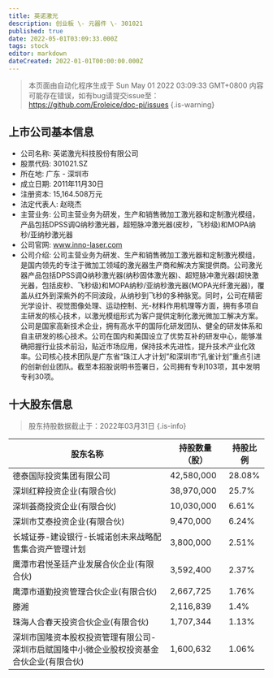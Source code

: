 ```yaml
---
title: 英诺激光
description: 创业板 \- 元器件 \- 301021
published: true
date: 2022-05-01T03:09:33.000Z
tags: stock
editor: markdown
dateCreated: 2022-01-01T00:00:00.000Z
---
```


> 本页面由自动化程序生成于 Sun May 01 2022 03:09:33 GMT+0800
> 内容可能存在错误，如有bug请提交issue至：https://github.com/Eroleice/doc-pi/issues
{.is-warning}

## 上市公司基本信息
- 公司名称: 英诺激光科技股份有限公司
- 股票代码: 301021.SZ
- 所在地: 广东 - 深圳市
- 成立日期: 2011年11月30日
- 注册资本: 15,164.508万元
- 法定代表人: 赵晓杰
- 主营业务: 公司主营业务为研发，生产和销售微加工激光器和定制激光模组，产品包括DPSS调Q纳秒激光器，超短脉冲激光器(皮秒，飞秒级)和MOPA纳秒/亚纳秒激光器
- 公司官网: www.inno-laser.com
- 公司介绍: 公司主营业务为研发、生产和销售微加工激光器和定制激光模组，是国内领先的专注于微加工领域的激光器生产商和解决方案提供商。公司激光器产品包括DPSS调Q纳秒激光器(纳秒固体激光器)、超短脉冲激光器(超快激光器，包括皮秒、飞秒级)和MOPA纳秒/亚纳秒激光器(MOPA光纤激光器)，覆盖从红外到深紫外的不同波段，从纳秒到飞秒的多种脉宽。同时，公司在精密光学设计、视觉图像处理、运动控制、光-材料作用机理等方面，拥有多项自主研发的核心技术，以激光模组形式为客户提供定制化激光微加工解决方案。公司是国家高新技术企业，拥有高水平的国际化研发团队、健全的研发体系和自主研发的核心技术。公司在国内和美国设立了优势互补的研发中心，能够准确把握行业技术前沿，贴近市场应用，保持技术先进性，提升技术产业化效率。公司核心技术团队是广东省“珠江人才计划”和深圳市“孔雀计划”重点引进的创新创业团队。截至本招股说明书签署日，公司拥有专利103项，其中发明专利30项。


## 十大股东信息
> 股东持股数据截止于：2022年03月31日
{.is-info}

| 股东名称 | 持股数量（股） | 持股比例 |
| --- | --- | --- |
| 德泰国际投资集团有限公司 | 42,580,000 | 28.08% |
| 深圳红粹投资企业(有限合伙) | 38,970,000 | 25.7% |
| 深圳荟商投资企业(有限合伙) | 10,030,000 | 6.61% |
| 深圳市艾泰投资企业(有限合伙) | 9,470,000 | 6.24% |
| 长城证券-建设银行-长城诺创未来战略配售集合资产管理计划 | 3,800,000 | 2.51% |
| 鹰潭市君悦圣廷产业发展合伙企业(有限合伙) | 3,592,400 | 2.37% |
| 鹰潭市道勤投资管理合伙企业(有限合伙) | 2,667,725 | 1.76% |
| 滕湘 | 2,116,839 | 1.4% |
| 珠海人合春天投资合伙企业(有限合伙) | 1,707,344 | 1.13% |
| 深圳市国隆资本股权投资管理有限公司-深圳市启赋国隆中小微企业股权投资基金合伙企业(有限合伙) | 1,600,632 | 1.06% |




